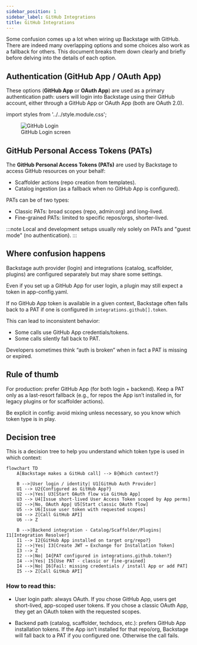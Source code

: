 ```yaml
---
sidebar_position: 1
sidebar_label: GitHub Integrations
title: GitHub Integrations
---
```


Some confusion comes up a lot when wiring up Backstage with GitHub. There are indeed many overlapping options and some choices also work as a fallback for others. This document breaks them down clearly and briefly before delving into the details of each option.

## Authentication (GitHub App / OAuth App)

These options (**GitHub App** or **OAuth App**) are used as a primary authentication path: users will login into Backstage using their GitHub account, either through a GitHub App or OAuth App (both are OAuth 2.0).

import styles from '../../style.module.css';

<figure className={styles['image-container']}>
  <img 
    src="/img/github/login-github.png" 
    alt="GitHub Login"
    style={{ display: 'block', maxWidth: '100%', height: 'auto' }}
  />
  <figcaption className={styles['caption']}>
    GitHub Login screen
  </figcaption>
</figure>

## GitHub Personal Access Tokens (PATs)

The **GitHub Personal Access Tokens (PATs)** are used by Backstage to access GitHub resources on your behalf:

- Scaffolder actions (repo creation from templates).
- Catalog ingestion (as a fallback when no GitHub App is configured).

PATs can be of two types:

- Classic PATs: broad scopes (repo, admin:org) and long-lived.
- Fine-grained PATs: limited to specific repos/orgs, shorter-lived.

:::note
Local and development setups usually rely solely on PATs and "guest mode" (no authentication).
:::

## Where confusion happens

Backstage auth provider (login) and integrations (catalog, scaffolder, plugins) are configured separately but may share some settings.

Even if you set up a GitHub App for user login, a plugin may still expect a token in app-config.yaml.

If no GitHub App token is available in a given context, Backstage often falls back to a PAT if one is configured in `integrations.github[].token`.

This can lead to inconsistent behavior:

- Some calls use GitHub App credentials/tokens.
- Some calls silently fall back to PAT.

Developers sometimes think “auth is broken” when in fact a PAT is missing or expired.

## Rule of thumb

For production: prefer GitHub App (for both login + backend). Keep a PAT only as a last-resort fallback (e.g., for repos the App isn’t installed in, for legacy plugins or for scaffolder actions).

Be explicit in config: avoid mixing unless necessary, so you know which token type is in play.

## Decision tree

This is a decision tree to help you understand which token type is used in which context:

```mermaid
flowchart TD
    A[Backstage makes a GitHub call] --> B{Which context?}

    B -->|User login / identity| U1[GitHub Auth Provider]
    U1 --> U2{Configured as GitHub App?}
    U2 -->|Yes| U3[Start OAuth flow via GitHub App]
    U3 --> U4[Issue short-lived User Access Token scoped by App perms]
    U2 -->|No, OAuth App| U5[Start classic OAuth flow]
    U5 --> U6[Issue user token with requested scopes]
    U4 --> Z[Call GitHub API]
    U6 --> Z

    B -->|Backend integration - Catalog/Scaffolder/Plugins| I1[Integration Resolver]
    I1 --> I2{GitHub App installed on target org/repo?}
    I2 -->|Yes| I3[Create JWT → Exchange for Installation Token]
    I3 --> Z
    I2 -->|No| I4{PAT configured in integrations.github.token?}
    I4 -->|Yes| I5[Use PAT - classic or fine-grained]
    I4 -->|No| I6[Fail: missing credentials / install App or add PAT]
    I5 --> Z[Call GitHub API]
```

### How to read this:

- User login path: always OAuth. If you chose GitHub App, users get short-lived, app-scoped user tokens. If you chose a classic OAuth App, they get an OAuth token with the requested scopes.

- Backend path (catalog, scaffolder, techdocs, etc.): prefers GitHub App installation tokens. If the App isn’t installed for that repo/org, Backstage will fall back to a PAT if you configured one. Otherwise the call fails.